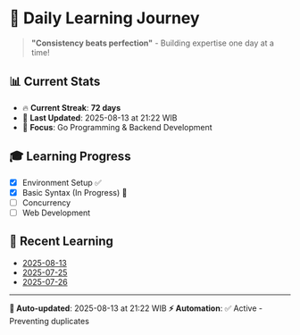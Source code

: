 # 🚀 Daily Learning Journey

> **"Consistency beats perfection"** - Building expertise one day at a time!

## 📊 Current Stats
- 🔥 **Current Streak**: **72 days**
- 📅 **Last Updated**: 2025-08-13 at 21:22 WIB
- 🎯 **Focus**: Go Programming & Backend Development

## 🎓 Learning Progress
- [x] Environment Setup ✅
- [x] Basic Syntax (In Progress) 🔄
- [ ] Concurrency
- [ ] Web Development

## 📖 Recent Learning
- [2025-08-13](learning-log/.md)
- [2025-07-25](learning-log/.md)
- [2025-07-26](learning-log/.md)

---
**🤖 Auto-updated**: 2025-08-13 at 21:22 WIB
**⚡ Automation**: ✅ Active - Preventing duplicates
